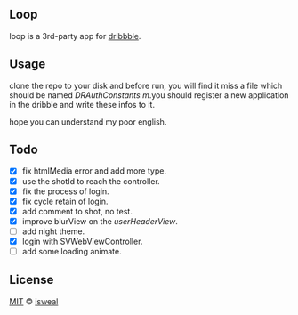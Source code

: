 ## Loop

loop is a 3rd-party app for [dribbble](https://dribbble.com/).

## Usage

clone the repo to your disk and before run, you will find it miss a file which should be named *DRAuthConstants.m*.you should register a new application in the dribble and write these infos to it.

hope you can understand my poor english.

## Todo

- [x] fix htmlMedia error and add more type.
- [x] use the shotId to reach the controller.
- [x] fix the process of login.
- [x] fix cycle retain of login.
- [x] add comment to shot, no test.
- [x] improve blurView on the *userHeaderView*.
- [ ] add night theme.
- [x] login with SVWebViewController.
- [ ] add some loading animate.

## License

[MIT](https://raw.githubusercontent.com/isweal/loop/master/LICENSE) © [isweal](http://github.com/isweal)